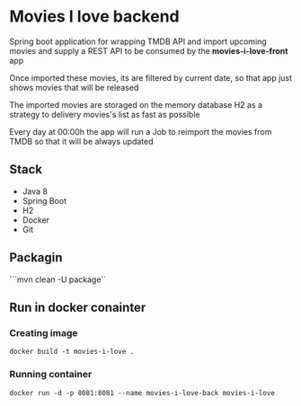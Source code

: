 # Movies I love backend

Spring boot application for wrapping TMDB API and import upcoming movies and supply a REST API to be consumed by the **movies-i-love-front** app

Once imported these movies, its are filtered by current date, so that app just shows movies that will be released

The imported movies are storaged on the memory database H2 as a strategy to delivery movies's list as fast as possible 

Every day at 00:00h the app will run a Job to reimport the movies from TMDB so that it will be always updated

## Stack

* Java 8
* Spring Boot
* H2  
* Docker
* Git

## Packagin

```mvn clean -U package``

## Run in docker conainter

### Creating image
```docker build -t movies-i-love .```

### Running container
```docker run -d -p 8081:8081 --name movies-i-love-back movies-i-love```